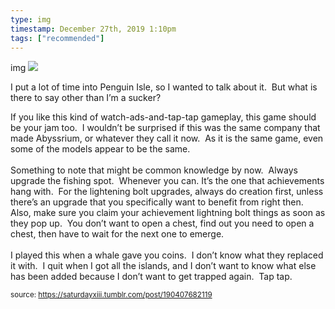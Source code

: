 ```yaml
---
type: img
timestamp: December 27th, 2019 1:10pm
tags: ["recommended"]
---
```

img
<img src="https://saturdayxiii.github.io/media/190407682119.jpg"/>
                                                                                          
I put a lot of time into Penguin Isle, so I wanted to talk about it.  But what is there to say other than I’m a sucker?

If you like this kind of watch-ads-and-tap-tap gameplay, this game should be your jam too.  I wouldn’t be surprised if this was the same company that made Abyssrium, or whatever they call it now.  As it is the same game, even some of the models appear to be the same.<br/><br/>Something to note that might be common knowledge by now.  Always upgrade the fishing spot.  Whenever you can. It’s the one that achievements hang with.  For the lightening bolt upgrades, always do creation first, unless there’s an upgrade that you specifically want to benefit from right then.  Also, make sure you claim your achievement lightning bolt things as soon as they pop up.  You don’t want to open a chest, find out you need to open a chest, then have to wait for the next one to emerge.<br/><br/>I played this when a whale gave you coins.  I don’t know what they replaced it with.  I quit when I got all the islands, and I don’t want to know what else has been added because I don’t want to get trapped again.  Tap tap.<br/>
 
                                    
                
                
                
                
                                
<small>source: https://saturdayxiii.tumblr.com/post/190407682119</small>